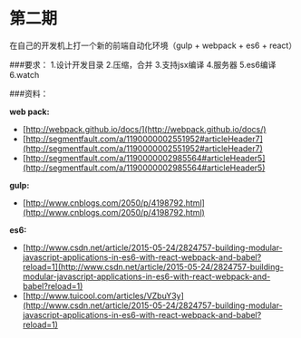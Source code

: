 # 第二期
在自己的开发机上打一个新的前端自动化环境（gulp + webpack + es6 + react）

###要求：
1.设计开发目录
2.压缩，合并
3.支持jsx编译
4.服务器
5.es6编译
6.watch

###资料：

**web pack:**
- [http://webpack.github.io/docs/](http://webpack.github.io/docs/)
- [http://segmentfault.com/a/1190000002551952#articleHeader7](http://segmentfault.com/a/1190000002551952#articleHeader7)
- [http://segmentfault.com/a/1190000002985564#articleHeader5](http://segmentfault.com/a/1190000002985564#articleHeader5)

**gulp:**
- [http://www.cnblogs.com/2050/p/4198792.html](http://www.cnblogs.com/2050/p/4198792.html)

**es6:**
- [http://www.csdn.net/article/2015-05-24/2824757-building-modular-javascript-applications-in-es6-with-react-webpack-and-babel?reload=1](http://www.csdn.net/article/2015-05-24/2824757-building-modular-javascript-applications-in-es6-with-react-webpack-and-babel?reload=1)
- [http://www.tuicool.com/articles/VZbuY3y](http://www.csdn.net/article/2015-05-24/2824757-building-modular-javascript-applications-in-es6-with-react-webpack-and-babel?reload=1)
